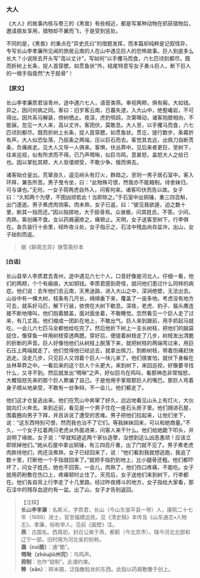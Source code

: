<script type="text/javascript">
    var head = document.getElementsByTagName('head')[0];
    cssURL = '/public/liao.css';
    linkTag = document.createElement('link');
    linkTag.href = cssURL;
    linkTag.setAttribute('type','text/css');
    linkTag.setAttribute('rel','stylesheet');
    head.appendChild(linkTag);
</script>
### 大人

《大人》的故事内核与卷三的《黑兽》有些相近，都是写某种动物在抓获猎物后，邀请朋友享用，猎物却不翼而飞，于是受到惩处。

不同的是，《黑兽》的重点在“异史氏曰”的借题发挥，而本篇却纯粹是记叙怪异，专写长山李孝廉所见闻的旅居云南的人在山中遇见巨人的恐怖故事。巨人到底多么长大？小说除去开头写“高以丈计”，写如何“以手攫马而食，六七匹顷刻都尽。既而折树上长条，捉人首穿腮，如贯鱼状”外，结尾特意写女子勇斗巨人，断下巨人的一根手指竟然“大于胫骨”！

#### 【原文】
<section>
长山李孝廉质君诣青州，途中遇六七人，语音类燕。审视两颊，俱有瘢，大如钱。异之，因问何病之同。客曰：旧岁客云南，日暮失道，入大山中，绝壑巉岩，不可得出。因共系马解装，傍树栖止。夜深，虎豹鸮鸱，次第嗥动，诸客抱膝相向，不能寐。忽见一大人来，高以丈许。客团伏，莫敢息。大人至，以手攫马而食，六七匹顷刻都尽。既而折树上长条，捉人首穿腮，如贯鱼状。贯讫，提行数步，条霉折有声。大人似恐坠落，乃屈条之两端，压以巨石而去。客觉其去远，出佩刀自断贯条，负痛疾走。见大人又导一人俱来。客惧，伏丛莽中。见后来者更巨，至树下，往来巡视，似有所求而不得。已乃声啁啾，似巨鸟鸣，意甚怒，盖怒大人之给已也。因以掌批其颊，大人伛偻顺受，不敢少争。俄而俱去。

诸客始仓皇出。荒窜良久，遥见岭头有灯火，群趋之。至则一男子居石室中。客入环拜，兼告所苦。男子曳令坐，曰：“此物殊可恨，然我亦不能箱制。待舍妹归，可与谋也。”无何，一女子荷两虎自外入，问客何来。诸客叩伏而告以故。女子曰：“久知两个为孽，不图凶顽若此！当即除之。”于石室中出铜锤，重三四百斛，出门遂逝。男子煮虎肉饷客。肉未熟，女子已返，曰：“彼见我欲遁，迫之数十里，断其一指而还。”因以指掷地，大于胫骨焉。众骇极，问其姓氏，不答。少间，肉熟，客创痛不食。女以药屑遍掺之，痛顿止。天明，女子送客至树下，行李俱在。各负装行十余里，经昨夜斗处，女子指示之，石洼中残血尚存盆许。出山，女子始别而返。

</section>

> 据《聊斋志异》铸雪斋抄本

#### [白话]
<aside>

长山县举人李质君去青州，途中遇见六七个人，口音好像是河北人。仔细一看，他们的两颊，个个有瘢痕，大如铜钱。李质君感到奇怪，就问他们患过什么同样的病症。他们说：去年他们去云南，天黑迷路，进入大山之中，深涧绝壁，无法出去。山谷中有一棵大树，枝条有几尺长，绵绵垂下来，覆盖了一亩多地。考虑没有地方可去，就系好马匹，解下行装，依傍在大树下歇息。深夜，老虎、豹子、猫头鹰连接不断地嚎叫，他们抱着膝盖，面对面坐着，不敢睡觉。忽然看见一个巨人走了过来，有几丈高。他们缩成一团趴在地上，不敢出气。巨人来到跟前，用手抓起马就吃，一会儿六七匹马全都他给吃完了。然后他折下树上一支长树枝，把他们的脑袋捉住，像穿鱼一样用树枝穿透两腮。穿好后，便提着树枝走了几步，树枝发出清脆的折断的声音。巨人好像怕他们从树枝上脱落下来，就把树枝的两端弯过来，用巨石压上两端就走了。他们觉得他已经远去，就拿出佩刀，割断树枝，带着伤痛赶快逃走。没走几步，只见巨人又领着个巨人一块儿来了。他们很害怕，就伏下身躲在丛林草莽之中。一看后来的这个巨人个头更大，来到树下，来回巡视，好像要寻找什么，又寻不到。然后就发出“啁啾”之声，好似巨鸟在鸣叫，看那神态非常恼怒，大概恼怒先来的那个巨人欺骗了自己。于是他用手掌扇那巨人的嘴巴。那巨人弯着身子顺从地承受，不敢有一丝争辩。不一会儿，他们都走了。

他们这才仓皇逃出来。他们在荒山中奔窜了好久，远远地看见山头上有灯火，大伙就向灯火奔去。来到近前，看见是一个男子住在一座石头房子里。他们拥进石屋，围着圈向男子下拜，并且诉说了遭受的苦难。男子把他们拉起来，让他们坐下，说：“这东西特别可恨，然而我也治不了它们。等我妹妹回来，可以和她商量。”不久，一个女子扛着两只老虎从外面进来，问客人来干什么。他们给她跪下叩头，并说明了缘故。女子说：“早就知道这两个家伙造孽，没想到这么凶恶愚顽！应该立即除掉他们。”她从石屋中拿出铜锤，有三四百斤重，出了门就不见了。男子煮老虎肉款待他们，肉还没煮熟，女子已经回来了，说：“他们看到我就想逃跑，我追了数十里，打断他一个手指就回来了。”就把手指扔到地上，比小腿骨还粗。他们都吓坏了，问女子姓氏，她也不回答。一会儿，肉熟了，他们伤口疼痛，不能吃。女子就用药粉敷在伤口上，疼痛顿时止住了。天亮后，女子送他们来到树下，行李都在。他们各自背上行李走了十几里路，经过昨夜搏斗的地方，女子指给大家看，那石洼中的残存血迹约有一盆。出了山，女子才告别返回。

</aside>

> 【注释】  
<b>长山李孝廉</b>：名斯义，字质君，长山（今山东邹平县一带）人，康熙二十七年（1688）进士，官至福建巡抚。见《清史稿》本传及《山东通志•人物志》。孝廉，俗称举人。见前《画壁》注。  
<b>燕</b>：古国名。西周初，封召公爽于燕，都蓟（今北京市），辖今河北北部和辽宁一部。旧时用为河北省的别称。  
<b>毳（cuì脆）</b>：通“脆”。  
<b>啁啾（zhōujiū州究）</b>：鸟鸣声。  
<b>箝制</b>：也作“钳制”。此谓约束。  
<b>糁（sǎn）</b>：碎米屑，泛指散粒状的东西。此指以药屑敷撒于创上。  

